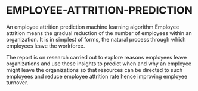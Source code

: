 # EMPLOYEE-ATTRITION-PREDICTION
An employee attrition prediction machine learning algorithm
Employee attrition means the gradual reduction of the number of employees within an organization. It is in simplest of forms, the natural process through which employees leave the workforce.

The report is on research carried out to explore reasons employees leave organizations and use these insights to predict when and why an employee might leave the organizations so that resources can be directed to such employees and reduce employee attrition rate hence improving employee turnover.

